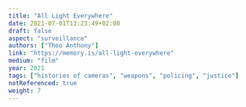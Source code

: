 ```yaml
---
title: "All Light Everywhere"
date: 2021-07-01T13:23:49+02:00
draft: false
aspect: "surveillance"
authors: ["Theo Anthony"]
link: "https://memory.is/all-light-everywhere"
medium: "film"
year: 2021
tags: ["histories of cameras", "weapons", "policing", "justice"]
notReferenced: true
weight: 7
---
```

